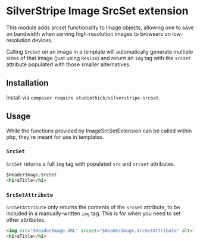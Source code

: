 # SilverStripe Image SrcSet extension

This module adds srcset functionality to Image objects, allowing one to save on bandwidth
when serving high-resolution images to browsers on low-resolution devices.

Calling `SrcSet` on an image in a template will automatically generate multiple sizes of that image (just using `Resize`) and return an `img` tag with the `srcset` attribute populated with
those smaller alternatives.

## Installation

Install via `composer require studiothick/silverstripe-srcset`.

## Usage

While the functions provided by ImageSrcSetExtension can be called within php, they're meant
for use in templates.

### `SrcSet`

`SrcSet` returns a full `img` tag with populated `src` and `srcset` attributes.

```html
$HeaderImage.SrcSet
<h1>$Title</h1>
```

### `SrcSetAttribute`

`SrcSetAttribute` only returns the contents of the `srcset` attribute, to be included in a manually-written `img` tag. This is for when you need to set other attributes.

```html
<img src="$HeaderImage.URL" srcset="$HeaderImage.SrcSetAttribute" alt="$Title" />
<h1>$Title</h1>
```

